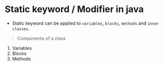 # Static keyword / Modifier in java

- Static keyword can be applied to `variables`, `blocks`, `methods` and `inner classes`.

> Components of a class
1. Variables
2. Blocks
3. Methods
